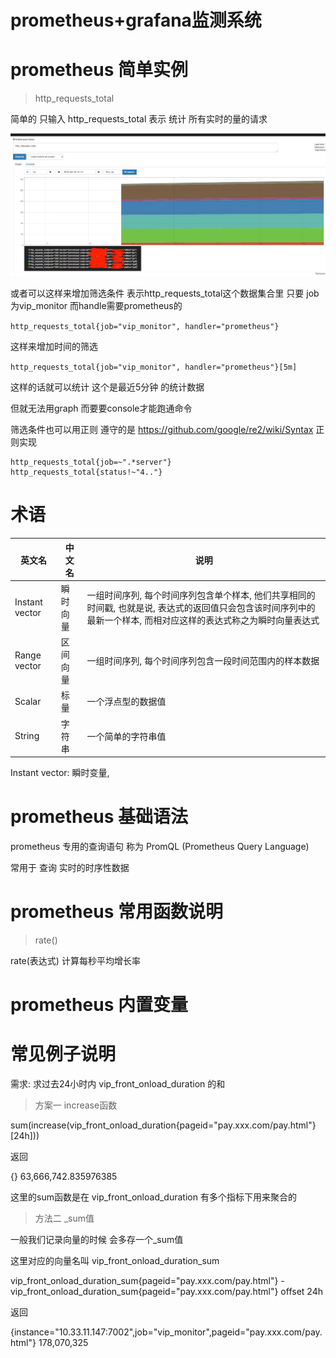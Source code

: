 # prometheus+grafana监测系统

# prometheus 简单实例

> http_requests_total

简单的 只输入 http_requests_total 表示 统计 所有实时的量的请求

![实时请求数据](../assets/QQ20190426-103551.jpg)

或者可以这样来增加筛选条件 表示http_requests_total这个数据集合里 只要 job为vip_monitor 而handle需要prometheus的

`http_requests_total{job="vip_monitor", handler="prometheus"}`

这样来增加时间的筛选 

`http_requests_total{job="vip_monitor", handler="prometheus"}[5m]`

这样的话就可以统计 这个是最近5分钟 的统计数据

但就无法用graph 而要要console才能跑通命令

筛选条件也可以用正则 遵守的是 https://github.com/google/re2/wiki/Syntax 正则实现

```
http_requests_total{job=~".*server"}
http_requests_total{status!~"4.."}
```

# 术语

|英文名|中文名|说明|
|--|--|--|
|Instant vector |瞬时向量|一组时间序列, 每个时间序列包含单个样本, 他们共享相同的时间戳, 也就是说, 表达式的返回值只会包含该时间序列中的最新一个样本, 而相对应这样的表达式称之为瞬时向量表达式|
|Range vector|区间向量|一组时间序列, 每个时间序列包含一段时间范围内的样本数据|
|Scalar|标量|一个浮点型的数据值|
|String|字符串|一个简单的字符串值|

Instant vector: 瞬时变量, 

# prometheus 基础语法

prometheus 专用的查询语句 称为 PromQL (Prometheus Query Language)

常用于 查询 实时的时序性数据

# prometheus 常用函数说明

> rate()

rate(表达式) 计算每秒平均增长率

# prometheus 内置变量

# 常见例子说明

需求: 求过去24小时内 vip_front_onload_duration 的和

> 方案一 increase函数

sum(increase(vip_front_onload_duration{pageid="pay.xxx.com/pay.html"} [24h]))

返回

{}  63,666,742.835976385

这里的sum函数是在 vip_front_onload_duration 有多个指标下用来聚合的 

> 方法二 _sum值

一般我们记录向量的时候 会多存一个_sum值

这里对应的向量名叫 vip_front_onload_duration_sum

vip_front_onload_duration_sum{pageid="pay.xxx.com/pay.html"} - vip_front_onload_duration_sum{pageid="pay.xxx.com/pay.html"} offset 24h

返回

{instance="10.33.11.147:7002",job="vip_monitor",pageid="pay.xxx.com/pay.html"}   178,070,325